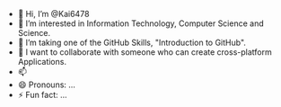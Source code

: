 - 👋 Hi, I’m @Kai6478
- 👀 I’m interested in Information Technology, Computer Science and Science.
- 🌱 I’m taking one of the GitHub Skills, "Introduction to GitHub".
- 💞️ I want to collaborate with someone who can create cross-platform Applications. 
- 📫  
- 😄 Pronouns: ...
- ⚡ Fun fact: ...

<!---
Kai6478/Kai6478 is a ✨ special ✨ repository because its `README.md` (this file) appears on your GitHub profile.
You can click the Preview link to take a look at your changes.
--->
